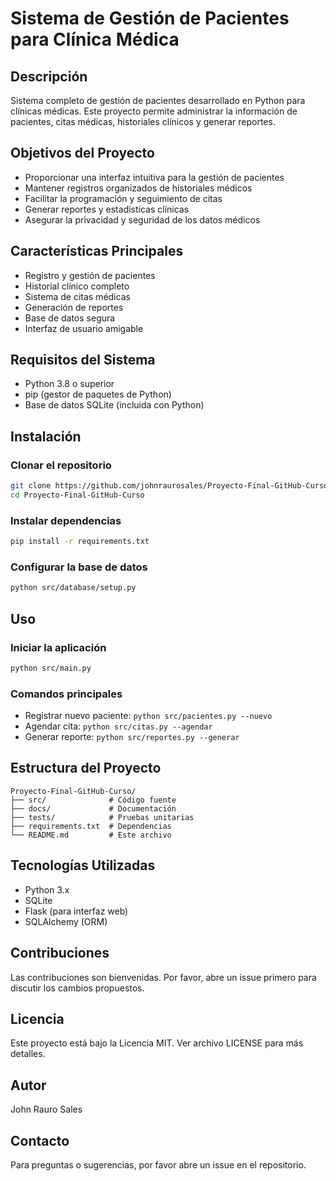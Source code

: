 # Sistema de Gestión de Pacientes para Clínica Médica

## Descripción
Sistema completo de gestión de pacientes desarrollado en Python para clínicas médicas. Este proyecto permite administrar la información de pacientes, citas médicas, historiales clínicos y generar reportes.

## Objetivos del Proyecto
- Proporcionar una interfaz intuitiva para la gestión de pacientes
- Mantener registros organizados de historiales médicos
- Facilitar la programación y seguimiento de citas
- Generar reportes y estadísticas clínicas
- Asegurar la privacidad y seguridad de los datos médicos

## Características Principales
- Registro y gestión de pacientes
- Historial clínico completo
- Sistema de citas médicas
- Generación de reportes
- Base de datos segura
- Interfaz de usuario amigable

## Requisitos del Sistema
- Python 3.8 o superior
- pip (gestor de paquetes de Python)
- Base de datos SQLite (incluida con Python)

## Instalación
### Clonar el repositorio
```bash
git clone https://github.com/johnraurosales/Proyecto-Final-GitHub-Curso.git
cd Proyecto-Final-GitHub-Curso
```

### Instalar dependencias
```bash
pip install -r requirements.txt
```

### Configurar la base de datos
```bash
python src/database/setup.py
```

## Uso

### Iniciar la aplicación
```bash
python src/main.py
```

### Comandos principales
- Registrar nuevo paciente: `python src/pacientes.py --nuevo`
- Agendar cita: `python src/citas.py --agendar`
- Generar reporte: `python src/reportes.py --generar`

## Estructura del Proyecto
```
Proyecto-Final-GitHub-Curso/
├── src/              # Código fuente
├── docs/             # Documentación
├── tests/            # Pruebas unitarias
├── requirements.txt  # Dependencias
└── README.md         # Este archivo
```

## Tecnologías Utilizadas
- Python 3.x
- SQLite
- Flask (para interfaz web)
- SQLAlchemy (ORM)

## Contribuciones
Las contribuciones son bienvenidas. Por favor, abre un issue primero para discutir los cambios propuestos.

## Licencia
Este proyecto está bajo la Licencia MIT. Ver archivo LICENSE para más detalles.

## Autor
John Rauro Sales

## Contacto
Para preguntas o sugerencias, por favor abre un issue en el repositorio.
